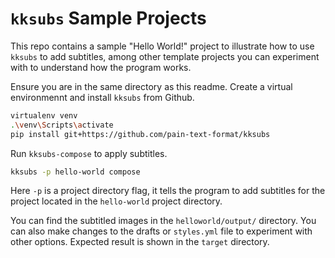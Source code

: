 # `kksubs` Sample Projects

This repo contains a sample "Hello World!" project to illustrate how to use `kksubs` to add subtitles, among other template projects you can experiment with to understand how the program works.

Ensure you are in the same directory as this readme. Create a virtual environmennt and install `kksubs` from Github.
```bash
virtualenv venv
.\venv\Scripts\activate
pip install git+https://github.com/pain-text-format/kksubs
```
Run `kksubs-compose` to apply subtitles.
```bash
kksubs -p hello-world compose
```
Here `-p` is a project directory flag, it tells the program to add subtitles for the project located in the `hello-world` project directory.

You can find the subtitled images in the `helloworld/output/` directory. You can also make changes to the drafts or `styles.yml` file to experiment with other options. Expected result is shown in the `target` directory.